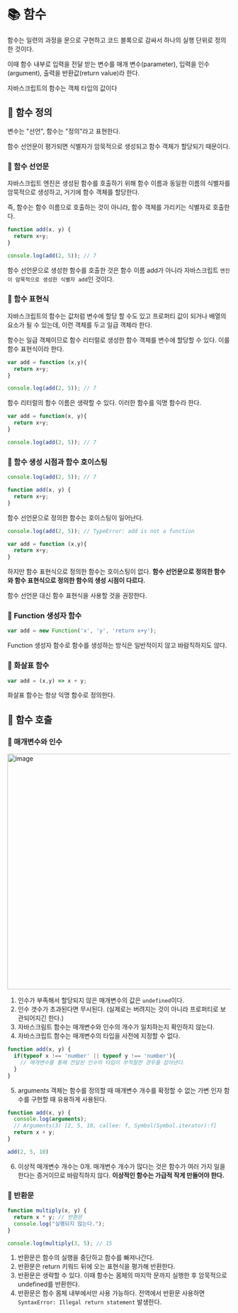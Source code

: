 # 📚 함수
함수는 일련의 과정을 문으로 구현하고 코드 블록으로 감싸서 하나의 실행 단위로 정의한 것이다.

이때 함수 내부로 입력을 전달 받는 변수를 매개 변수(parameter), 입력을 인수(argument), 출력을 반환값(return value)라 한다.

자바스크립트의 함수는 객체 타입의 값이다

## 🎀 함수 정의
변수는 "선언", 함수는 "정의"라고 표현한다.

함수 선언문이 평가되면 식별자가 암묵적으로 생성되고 함수 객체가 할당되기 때문이다.

### 📌 함수 선언문
자바스크립트 엔진은 생성된 함수를 호출하기 위해 함수 이름과 동일한 이름의 식별자를 암묵적으로 생성하고, 거기에 함수 객체를 할당한다.

즉, 함수는 함수 이름으로 호출하는 것이 아니라, 함수 객체를 가리키는 식별자로 호출한다.

```js
function add(x, y) {
  return x+y;
}

console.log(add(2, 5)); // 7
```


함수 선언문으로 생성한 함수를 호출한 것은 함수 이름 add가 아니라 자바스크립트 `엔진이 암묵적으로 생성한 식별자 add`인 것이다.


### 📌 함수 표현식
자바스크립트의 함수는 값처럼 변수에 할당 할 수도 있고 프로퍼티 값이 되거나 배열의 요소가 될 수 있는데, 이런 객체를 두고 일급 객체라 한다.

함수는 일급 객체이므로 함수 리터럴로 생성한 함수 객체를 변수에 할당할 수 있다. 이를 함수 표현식이라 한다.

```js
var add = function (x,y){
  return x+y;
}

console.log(add(2, 5)); // 7
```

함수 리터럴의 함수 이름은 생략할 수 있다. 이러한 함수를 익명 함수라 한다.



```js
var add = function(x, y){
  return x+y;
}

console.log(add(2, 5)); // 7
```
### 📌 함수 생성 시점과 함수 호이스팅
```js
console.log(add(2, 5)); // 7

function add(x, y) {
  return x+y;
}
```
함수 선언문으로 정의한 함수는 호이스팅이 일어난다.

```js
console.log(add(2, 5)); // TypeError: add is not a function

var add = function (x,y){
  return x+y;
}
```
하지만 함수 표현식으로 정의한 함수는 호이스팅이 없다. **함수 선언문으로 정의한 함수와 함수 표현식으로 정의한 함수의 생성 시점이 다르다.**

함수 선언문 대신 함수 표현식을 사용할 것을 권장한다.

### 📌 Function 생성자 함수
```js
var add = new Function('x', 'y', 'return x+y');
```

Function 생성자 함수로 함수를 생성하는 방식은 일반적이지 않고 바람직하지도 않다.

### 📌 화살표 함수
```js
var add = (x,y) => x + y;
```
화살표 함수는 항상 익명 함수로 정의한다.


## 🎀 함수 호출

### 📌 매개변수와 인수

<img width="530" alt="image" src="https://github.com/mingzzi96/js-deep-dive-study/assets/134386378/636ef489-5e76-48fd-82c3-8e57fbf7b078">


1. 인수가 부족해서 할당되지 않은 매개변수의 값은 `undefined`이다.
2. 인수 갯수가 초과된다면 무시된다. (실제로는 버려지는 것이 아니라 프로퍼티로 보관되어지긴 한다.)
3. 자바스크림트 함수는 매개변수와 인수의 개수가 일치하는지 확인하지 않는다.
4. 자바스크립트 함수는 매개변수의 타입을 사전에 지정할 수 없다.
  ```js
  function add(x, y) {
    if(typeof x !== 'number' || typeof y !== 'number'){
      // 매개변수를 통해 전달된 인수의 타입이 부적절한 경우를 잡아낸다.
    }
  }
  ```
   5. arguments 객체는 함수를 정의할 때 매개변수 개수를 확정할 수 없는 가변 인자 함수를 구현할 때 유용하게 사용된다.

  ```js
  function add(x, y) {
    console.log(arguments);
    // Arguments(3) [2, 5, 10, callee: f, Symbol(Symbol.iterator):f]
    return x + y;
  }
  
  add(2, 5, 10)
  ```
6. 이상적 매개변수 개수는 0개. 매개변수 개수가 많다는 것은 함수가 여러 가지 일을 한다는 증거이므로 바람직하지 않다. **이상적인 함수는 가급적 작게 만들어야 한다.**

### 📌 반환문
```js
function multiply(x, y) {
  return x * y; // 반환문
  console.log("실행되지 않는다.");
}

console.log(multiply(3, 5); // 15
```
1. 반환문은 함수의 실행을 중단하고 함수를 빠져나간다.
2. 반환문은 return 키워드 뒤에 오는 표현식을 평가해 반환한다.
3. 반환문은 생략할 수 있다. 이때 함수는 몸체의 마지막 문까지 실행한 후 암묵적으로 undefined를 반환한다.
4. 반환문은 함수 몸체 내부에서만 사용 가능하다. 전역에서 반환문 사용하면 `SyntaxError: Illegal return statement` 발생한다.
